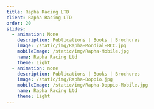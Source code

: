 ```yaml
---
title: Rapha Racing LTD
client: Rapha Racing LTD
order: 20
slides:
  - animation: None
    description: Publications | Books | Brochures
    image: /static/img/Rapha-Mondial-RCC.jpg
    mobileImage: /static/img/Rapha-Mobile.jpg
    name: Rapha Racing Ltd
    theme: Light
  - animation: none
    description: Publications | Books | Brochures
    image: /static/img/Rapha-Doppio.jpg
    mobileImage: /static/img/Rapha-Doppio-Mobile.jpg
    name: Rapha Racing Ltd
    theme: Light
---
```


